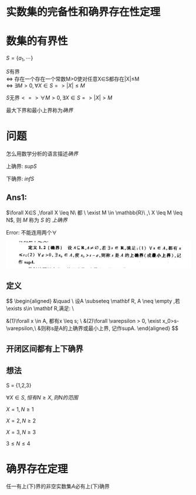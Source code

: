 # 实数集的完备性和确界存在性定理

# 数集的有界性

$S = \{ a_1, \dotsb \}$

$S$有界  
<=> 存在一个存在一个常数M>0使对任意X∈S都存在|X|≤M  
<=> $\exists M>0, \forall X∈S => |X|≤M$

$S \text{无界} <=> \forall M > 0, \exists X \in S => |X| > M$

最大下界和最小上界称为*确界*

# 问题

怎么用数学分析的语言描述*确界*

上确界: $supS$

下确界: $infS$

## Ans1:

$\forall X∈S ,\forall X \leq N\ 都 \ \exist M \in \mathbb{R}\ ,\ X \leq M \leq N$, 则 $M$ 称为 $S$ 的 *上确界*

Error: 不能连用两个$\forall$

![](2020-09-25-09-36-27.png)

## 定义

$$
\begin{aligned}
&\quad \ 设A \subseteq \mathbf R, A \neq \empty ,若\exists s\in \mathbf R,满足: \\

&(1)\forall x \in A, 都有x \leq s; \\
&(2)\forall \varepsilon > 0, \exist x_0>s-\varepsilon,\\
&则称s是A的上确界或最小上界, 记作supA.
\end{aligned}
$$

## 开闭区间都有上下确界

## 想法

S = {1,2,3}

$\forall X \in S, 恒有 N \geq X, 则N的范围$

$X = 1, N \geq 1$

$X = 2, N \geq 2$

$X = 3, N \geq 3$

$3 \leq N \leq 4$

# 确界存在定理

任一有上(下)界的非空实数集$A$必有上(下)确界

